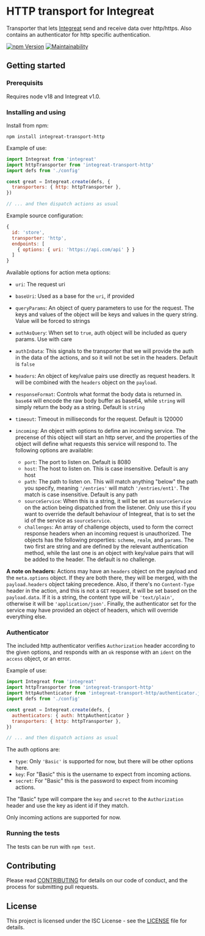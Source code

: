 # HTTP transport for Integreat

Transporter that lets
[Integreat](https://github.com/integreat-io/integreat) send and receive data
over http/https. Also contains an authenticator for http specific
authentication.

[![npm Version](https://img.shields.io/npm/v/integreat-transporter-http.svg)](https://www.npmjs.com/package/integreat-transporter-http)
[![Maintainability](https://api.codeclimate.com/v1/badges/6abe9cf4601fe08a18b8/maintainability)](https://codeclimate.com/github/integreat-io/integreat-transporter-http/maintainability)

## Getting started

### Prerequisits

Requires node v18 and Integreat v1.0.

### Installing and using

Install from npm:

```
npm install integreat-transport-http
```

Example of use:

```javascript
import Integreat from 'integreat'
import httpTransporter from 'integreat-transport-http'
import defs from './config'

const great = Integreat.create(defs, {
  transporters: { http: httpTransporter },
})

// ... and then dispatch actions as usual
```

Example source configuration:

```javascript
{
  id: 'store',
  transporter: 'http',
  endpoints: [
    { options: { uri: 'https://api.com/api' } }
  ]
}
```

Available options for action meta options:

- `uri`: The request uri
- `baseUri`: Used as a base for the `uri`, if provided
- `queryParams`: An object of query parameters to use for the request. The
  keys and values of the object will be keys and values in the query string.
  Value will be forced to strings
- `authAsQuery`: When set to `true`, auth object will be included as query
  params. Use with care
- `authInData`: This signals to the transporter that we will provide the auth
  in the data of the actions, and so it will not be set in the headers. Default
  is `false`
- `headers`: An object of key/value pairs use directly as request headers. It
  will be combined with the `headers` object on the `payload`.
- `responseFormat`: Controls what format the body data is returned in. `base64`
  will encode the raw body buffer as base64, while `string` will simply return
  the body as a string. Default is `string`
- `timeout`: Timeout in milliseconds for the request. Default is 120000

- `incoming`: An object with options to define an incoming service. The precense
  of this object will start an http server, and the properties of the object
  will define what requests this service will respond to. The following options
  are available:
  - `port`: The port to listen on. Default is 8080
  - `host`: The host to listen on. This is case insensitive. Default is any host
  - `path`: The path to listen on. This will match anything "below" the path you
    specify, meaning `'/entries'` will match `'/entries/ent1'`. The match is
    case insensitive. Default is any path
  - `sourceService`: When this is a string, it will be set as `sourceService` on
    the action being dispatched from the listener. Only use this if you want to
    override the default behaviour of Integreat, that is to set the id of the
    service as `sourceService`.
  - `challenges`: An array of challenge objects, used to form the correct
    response headers when an incoming request is unauthorized. The objects has
    the following properties: `scheme`, `realm`, and `params`. The two first
    are string and are defined by the relevant authentication method, while
    the last one is an object with key/value pairs that will be added to the
    header. The default is no challenge.

**A note on headers:** Actions may have an `headers` object on the payload and
the `meta.options` object. If they are both there, they will be merged, with the
`payload.headers` object taking precedence. Also, if there's no `Content-Type`
header in the action, and this is not a `GET` request, it will be set based on
the `payload.data`. If it is a string, the content type will be `'text/plain'`,
otherwise it will be `'application/json'`. Finally, the authenticator set for
the service may have provided an object of headers, which will override
everything else.

### Authenticator

The included http authenticator verifies `Authorization` header according to the
given options, and responds with an `ok` response with an `ident` on the
`access` object, or an error.

Example of use:

```javascript
import Integreat from 'integreat'
import httpTransporter from 'integreat-transport-http'
import httpAuthenticator from 'integreat-transport-http/authenticator.js'
import defs from './config'

const great = Integreat.create(defs, {
  authenticators: { auth: httpAuthenticator }
  transporters: { http: httpTransporter },
})

// ... and then dispatch actions as usual
```

The auth options are:

- `type`: Only `'Basic'` is supported for now, but there will be other options
  here.
- `key`: For "Basic" this is the username to expect from incoming actions.
- `secret`: For "Basic" this is the password to expect from incoming actions.

The "Basic" type will compare the `key` and `secret` to the `Authorization`
header and use the key as ident id if they match.

Only incoming actions are supported for now.

### Running the tests

The tests can be run with `npm test`.

## Contributing

Please read
[CONTRIBUTING](https://github.com/integreat-io/integreat/blob/master/CONTRIBUTING.md)
for details on our code of conduct, and the process for submitting pull
requests.

## License

This project is licensed under the ISC License - see the
[LICENSE](https://github.com/integreat-io/integreat/blob/master/LICENSE)
file for details.
